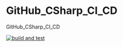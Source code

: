 # GitHub_CSharp_CI_CD
GitHub_CSharp_CI_CD

[![build and test](https://github.com/donald4yls/GitHub_CSharp_CI_CD/actions/workflows/build-and-test.yaml/badge.svg)](https://github.com/donald4yls/GitHub_CSharp_CI_CD/actions/workflows/build-and-test.yaml)